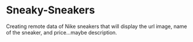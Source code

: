 # Sneaky-Sneakers
Creating remote data of Nike sneakers that will display the url image, name of the sneaker, and price…maybe description.
